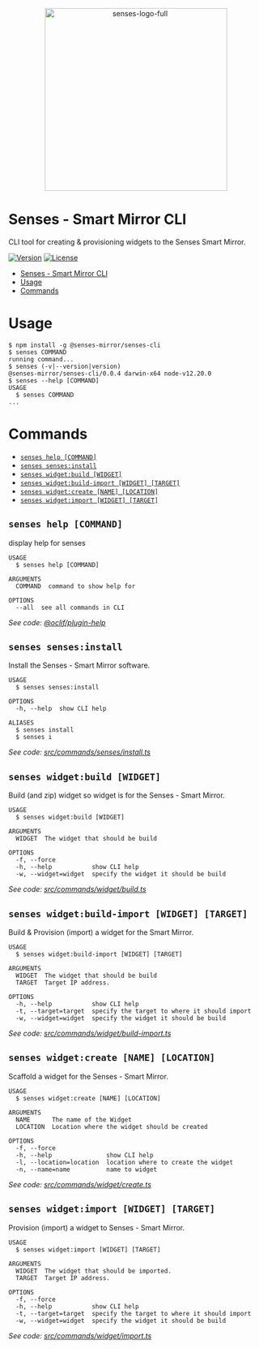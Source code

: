 <p align="center"><a href="https://senses-mirror.io" target="_blank"><img width="360" alt="senses-logo-full" src="https://user-images.githubusercontent.com/3399093/134037048-2add52f7-05f8-4c8d-a25c-fa590d97b01c.png"></a></p>

# Senses - Smart Mirror CLI

CLI tool for creating & provisioning widgets to the Senses Smart Mirror.

[![Version](https://img.shields.io/npm/v/@senses-mirror/senses-cli.svg)](https://npmjs.com/package/@senses-mirror/senses-cli)
[![License](https://img.shields.io/npm/l/@senses-mirror/senses-cli.svg)](https://github.com/senses-smart-mirror/senses-cli/blob/master/package.json)

<!-- toc -->
* [Senses - Smart Mirror CLI](#senses---smart-mirror-cli)
* [Usage](#usage)
* [Commands](#commands)
<!-- tocstop -->
# Usage
<!-- usage -->
```sh-session
$ npm install -g @senses-mirror/senses-cli
$ senses COMMAND
running command...
$ senses (-v|--version|version)
@senses-mirror/senses-cli/0.0.4 darwin-x64 node-v12.20.0
$ senses --help [COMMAND]
USAGE
  $ senses COMMAND
...
```
<!-- usagestop -->
# Commands
<!-- commands -->
* [`senses help [COMMAND]`](#senses-help-command)
* [`senses senses:install`](#senses-sensesinstall)
* [`senses widget:build [WIDGET]`](#senses-widgetbuild-widget)
* [`senses widget:build-import [WIDGET] [TARGET]`](#senses-widgetbuild-import-widget-target)
* [`senses widget:create [NAME] [LOCATION]`](#senses-widgetcreate-name-location)
* [`senses widget:import [WIDGET] [TARGET]`](#senses-widgetimport-widget-target)

## `senses help [COMMAND]`

display help for senses

```
USAGE
  $ senses help [COMMAND]

ARGUMENTS
  COMMAND  command to show help for

OPTIONS
  --all  see all commands in CLI
```

_See code: [@oclif/plugin-help](https://github.com/oclif/plugin-help/blob/v3.2.3/src/commands/help.ts)_

## `senses senses:install`

Install the Senses - Smart Mirror software.

```
USAGE
  $ senses senses:install

OPTIONS
  -h, --help  show CLI help

ALIASES
  $ senses install
  $ senses i
```

_See code: [src/commands/senses/install.ts](https://github.com/senses-smart-mirror/senses-cli/blob/v0.0.4/src/commands/senses/install.ts)_

## `senses widget:build [WIDGET]`

Build (and zip) widget so widget is for the Senses - Smart Mirror.

```
USAGE
  $ senses widget:build [WIDGET]

ARGUMENTS
  WIDGET  The widget that should be build

OPTIONS
  -f, --force
  -h, --help           show CLI help
  -w, --widget=widget  specify the widget it should be build
```

_See code: [src/commands/widget/build.ts](https://github.com/senses-smart-mirror/senses-cli/blob/v0.0.4/src/commands/widget/build.ts)_

## `senses widget:build-import [WIDGET] [TARGET]`

Build & Provision (import) a widget for the Smart Mirror.

```
USAGE
  $ senses widget:build-import [WIDGET] [TARGET]

ARGUMENTS
  WIDGET  The widget that should be build
  TARGET  Target IP address.

OPTIONS
  -h, --help           show CLI help
  -t, --target=target  specify the target to where it should import
  -w, --widget=widget  specify the widget it should be build
```

_See code: [src/commands/widget/build-import.ts](https://github.com/senses-smart-mirror/senses-cli/blob/v0.0.4/src/commands/widget/build-import.ts)_

## `senses widget:create [NAME] [LOCATION]`

Scaffold a widget for the Senses - Smart Mirror.

```
USAGE
  $ senses widget:create [NAME] [LOCATION]

ARGUMENTS
  NAME      The name of the Widget
  LOCATION  Location where the widget should be created

OPTIONS
  -f, --force
  -h, --help               show CLI help
  -l, --location=location  location where to create the widget
  -n, --name=name          name to widget
```

_See code: [src/commands/widget/create.ts](https://github.com/senses-smart-mirror/senses-cli/blob/v0.0.4/src/commands/widget/create.ts)_

## `senses widget:import [WIDGET] [TARGET]`

Provision (import) a widget to Senses - Smart Mirror.

```
USAGE
  $ senses widget:import [WIDGET] [TARGET]

ARGUMENTS
  WIDGET  The widget that should be imported.
  TARGET  Target IP address.

OPTIONS
  -f, --force
  -h, --help           show CLI help
  -t, --target=target  specify the target to where it should import
  -w, --widget=widget  specify the widget it should be build
```

_See code: [src/commands/widget/import.ts](https://github.com/senses-smart-mirror/senses-cli/blob/v0.0.4/src/commands/widget/import.ts)_
<!-- commandsstop -->
